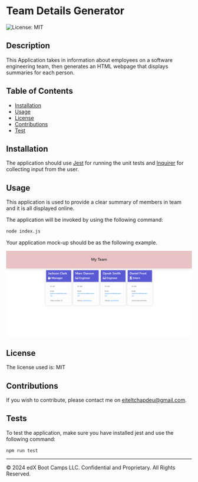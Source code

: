 # Team Details Generator

![License: MIT](https://img.shields.io/badge/License-MIT-yellow.svg)



## Description 

This Application takes in information about employees on a software engineering team, then generates an HTML webpage that displays summaries for each person.


## Table of Contents


* [Installation](#installation)
* [Usage](#usage)
* [License](#license)
* [Contributions](#Contributions)
* [Test](#Test)


## Installation

The application should use [Jest](https://www.npmjs.com/package/jest) for running the unit tests and [Inquirer](https://www.npmjs.com/package/inquirer) for collecting input from the user.


## Usage 

This application is used to provide a clear summary of members in team and it is all displayed online.

The application will be invoked by using the following command:

```bash
node index.js
```

Your application mock-up should be as the following example.

![App Mock-up](./Mockup.png)

## License

The license used is: MIT


## Contributions

If you wish to contribute, please contact me on eiteltchapdeu@gmail.com.


## Tests

To test the application, make sure you have installed jest and use the following command:

```bash
npm run test
```



---

© 2024 edX Boot Camps LLC. Confidential and Proprietary. All Rights Reserved.